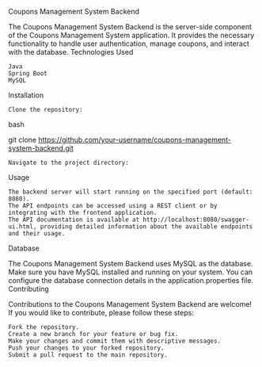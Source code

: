 Coupons Management System Backend

The Coupons Management System Backend is the server-side component of the Coupons Management System application. It provides the necessary functionality to handle user authentication, manage coupons, and interact with the database.
Technologies Used

    Java
    Spring Boot
    MySQL

Installation

    Clone the repository:

bash

git clone https://github.com/your-username/coupons-management-system-backend.git

    Navigate to the project directory:
Usage

    The backend server will start running on the specified port (default: 8080).
    The API endpoints can be accessed using a REST client or by integrating with the frontend application.
    The API documentation is available at http://localhost:8080/swagger-ui.html, providing detailed information about the available endpoints and their usage.

Database

The Coupons Management System Backend uses MySQL as the database. Make sure you have MySQL installed and running on your system. You can configure the database connection details in the application.properties file.
Contributing

Contributions to the Coupons Management System Backend are welcome! If you would like to contribute, please follow these steps:

    Fork the repository.
    Create a new branch for your feature or bug fix.
    Make your changes and commit them with descriptive messages.
    Push your changes to your forked repository.
    Submit a pull request to the main repository.

